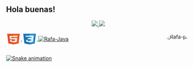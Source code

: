 ## Hola buenas!

<div align="center">
  <a href="https://github.com/matiasxD5">
  <img height="180em" src="https://github-readme-stats.vercel.app/api?username=matiasxD5&show_icons=true&theme=dark&include_all_commits=true&count_private=true"/>
  <img height="180em" src="https://github-readme-stats.vercel.app/api/top-langs/?username=matiasxD5&layout=compact&langs_count=7&theme=dark"/>
</div>
<div style="display: inline_block"><br>
  <img align="center" alt="Rafa-HTML" height="30" width="40" src="https://raw.githubusercontent.com/devicons/devicon/master/icons/html5/html5-original.svg">
  <img align="center" alt="Rafa-CSS" height="30" width="40" src="https://raw.githubusercontent.com/devicons/devicon/master/icons/css3/css3-original.svg">
  <img align="center" alt="Rafa-Java" height="30" width="40" src="https://cdn.jsdelivr.net/gh/devicons/devicon/icons/java/java-original.svg">
  <img align="right" alt="Rafa-pic" height="150" style="border-radius:50px;" src="https://i.pinimg.com/564x/f1/dd/4f/f1dd4f666736a59daacad3b8eed41ab4.jpg">
</div>
  
  ##
  
  ![Snake animation](https://github.com/matiasxD5/rafaballerini/blob/output/github-contribution-grid-snake.svg)
</div>
